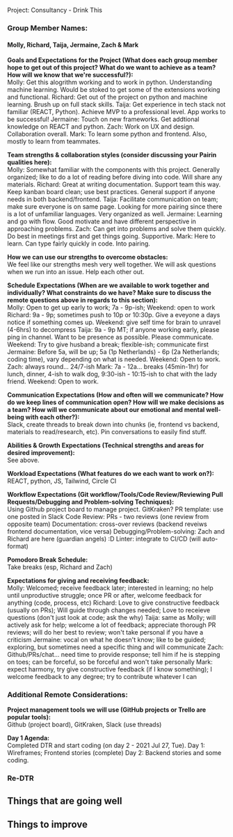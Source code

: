 Project: Consultancy - Drink This

### Group Member Names:
#### Molly, Richard, Taija, Jermaine, Zach & Mark

**Goals and Expectations for the Project (What does each group member hope to get out of this project? What do we want to achieve as a team? How will we know that we're successful?):**  
Molly: Get this alogrithm working and to work in python. Understanding machine learning. Would be stoked to get some of the extensions working and functional.
Richard: Get out of the project on python and machine learning. Brush up on full stack skills.
Taija: Get experience in tech stack not familiar (REACT, Python). Achieve MVP to a professional level. App works to be successful!
Jermaine: Touch on new frameworks. Get addtional knowledge on REACT and python.
Zach: Work on UX and design. Collaboration overall. 
Mark: To learn some python and frontend. Also, mostly to learn from teammates.


**Team strengths & collaboration styles (consider discussing your Pairin qualities here):**  
Molly: Somewhat familiar with the components with this project. Generally organized; like to do a lot of reading before diving into code. Will share any materials.
Richard: Great at writing documentation. Support team this way. Keep kanban board clean; use best practices. General support if anyone needs in both backend/frontend.
Taija: Facilitate communication on team; make sure everyone is on same page. Looking for more pairing since there is a lot of unfamiliar languages. Very organized as well.
Jermaine: Learning and go with flow. Good motivate and have different perspective in approaching problems.
Zach: Can get into problems and solve them quickly. Do best in meetings first and get things going. Supportive.
Mark: Here to learn. Can type fairly quickly in code. Into pairing. 

**How we can use our strengths to overcome obstacles:**  
We feel like our strengths mesh very well together. We will ask questions when we run into an issue. Help each other out.

**Schedule Expectations (When are we available to work together and individually? What constraints do we have? Make sure to discuss the remote questions above in regards to this section):**  
Molly: Open to get up early to work; 7a - 9p-ish; Weekend: open to work
Richard: 9a - 9p; sometimes push to 10p or 10:30p. Give a eveyone a days notice if something comes up. Weekend: give self time for brain to unravel (4-6hrs) to decompress
Taija: 9a - 9p MT; if anyone working early, please ping in channel. Want to be presence as possible. Please communicate. Weekend: Try to give husband a break; flexible-ish; communicate first
Jermaine: Before 5a, will be up; 5a (1p Netherlands) - 6p (2a Netherlands; coding time), vary depending on what is needed. Weekend: Open to work.
Zach: always round... 24/7-ish
Mark: 7a - 12a... breaks (45min-1hr) for lunch, dinner, 4-ish to walk dog, 9:30-ish - 10:15-ish to chat with the lady friend. Weekend: Open to work.

**Communication Expectations (How and often will we communicate? How do we keep lines of communication open? How will we make decisions as a team? How will we communicate about our emotional and mental well-being with each other?):**  
Slack, create threads to break down into chunks (ie, frontend vs backend, materials to read/research, etc). Pin conversations to easily find stuff.

**Abilities & Growth Expectations (Technical strengths and areas for desired improvement):**  
See above. 

**Workload Expectations (What features do we each want to work on?):**  
REACT, python, JS, Tailwind, Circle CI

**Workflow Expectations (Git workflow/Tools/Code Review/Reviewing Pull Requests/Debugging and Problem-solving Techniques):**   
Using Github project board to manage project. GitKraken?
PR template: use one posted in Slack
Code Review: PRs - two reviews (one review from opposite team)
Documentation: cross-over reviews (backend reveiws frontend documentation, vice versa)
Debugging/Problem-solving: Zach and Richard are here (guardian angels) :D
Linter: integrate to CI/CD (will auto-format)

**Pomodoro Break Schedule:**  
Take breaks (esp, Richard and Zach)

**Expectations for giving and receiving feedback:**  
Molly: Welcomed; receive feedback later; interested in learning; no help until unproductive struggle; once PR or after, welcome feedback for anything (code, process, etc)
Richard: Love to give constructive feedback (usually on PRs); Will guide through changes needed; Love to receieve questions (don't just look at code; ask the why)
Taija: same as Molly; will actively ask for help; welcome a lot of feedback; appreciate thorough PR reviews; will do her best to review; won't take personal if you have a criticism
Jermaine: vocal on what he doesn't know; like to be guided; exploring, but sometimes need a specific thing and will communicate
Zach: Github/PRs/chat... need time to provide response; tell him if he is stepping on toes; can be forceful, so be forceful and won't take personally
Mark: expect harmony, try give constructive feedback (if I know something); I welcome feedback to any degree; try to contribute whatever I can

### Additional Remote Considerations:

**Project management tools we will use (GitHub projects or Trello are popular tools):**  
Github (project board), GitKraken, Slack (use threads)

**Day 1 Agenda:**  
Completed DTR and start coding (on day 2 - 2021 Jul 27, Tue).
Day 1: Wireframes; Frontend stories (complete)
Day 2: Backend stories and some coding.

### Re-DTR

**Things that are going well**
- 

**Things to improve**
- 
